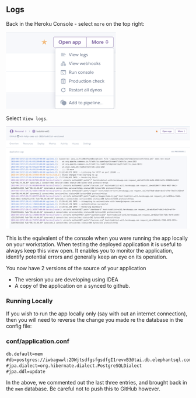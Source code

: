 ## Logs

Back in the Heroku Console - select `more` on the top right:

![](img/22.png)

Select `View logs`. 

![](img/006.png)

This is the equivalent of the console when you were running the app locally on your workstation. When testing the deployed application it is useful to always keep this view open. It enables you to monitor the application, identify potential errors and generally keep an eye on its operation.

You now have 2 versions of the source of your application

- The version you are developing using IDEA
- A copy of the application on a synced to github.


### Running Locally

If you wish to run the app locally only (say with out an internet connection), then you will need to reverse the change you made re the database in the config file:

### conf/application.conf

~~~
db.default=mem
#db=postgres://iwbagwwl:2DWjtsdfgsfgsdfgI1revvB3@tai.db.elephantsql.com:5432/iwbagwwl
#jpa.dialect=org.hibernate.dialect.PostgreSQLDialect
#jpa.ddl=update
~~~

In the above, we commented out the last three entries, and brought back in the `mem` database. Be careful not to push this to GitHub however.
